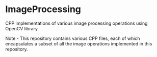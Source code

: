 # ImageProcessing
CPP implementations of various image processing operations using OpenCV library

Note - This repository contains various CPP files, each of which encapsulates
a subset of all the image operations implemented in this repository.
